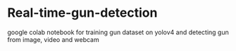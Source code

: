 # Real-time-gun-detection
google colab notebook for training gun dataset on yolov4 and detecting gun from image, video and webcam
